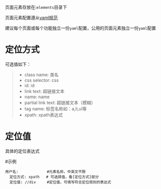 页面元素存放在:`elements`目录下  

页面元素配置遵从[yaml规范](yamlHelp.md)

建议每个页面或每个功能独立一份`yaml`配置，公用的页面元素独立一份`yaml`配置  

# 定位方式
可选值如下：
> * class name: 类名
> * css selector: css
> * id: id
> * link text: 超链接文本
> * name: name
> * partial link text: 超链接文本（模糊）
> * tag name: 标签名称如：a,li,ul等
> * xpath: xpath表达式

# 定位值
具体的定位表达式

#示例
```
用户名:             #元素名称，中英文不限
  定位方式: xpath   # 可选择值，看[定位方式]部分
  定位值: //div     #定位值，可填写符合定位规则的表达式
```



